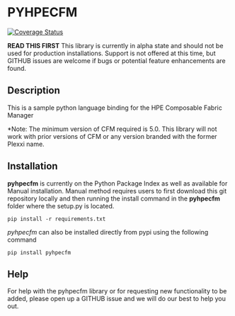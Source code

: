# PYHPECFM

[![Coverage Status](https://coveralls.io/repos/github/netmanchris/pyhpecfm/badge.svg?branch=master)](https://coveralls.io/github/netmanchris/pyhpecfm?branch=master)

**READ THIS FIRST**
This library is currently in alpha state and should not be used for production installations. 
Support is not offered at this time, but GITHUB issues are welcome if bugs or potential feature 
enhancements are found. 

## Description

This is a sample python language binding for the HPE Composable Fabric Manager

*Note: The minimum version of CFM required is 5.0. This library will not work with prior versions
 of CFM or any version branded with the former Plexxi name. 

## Installation

**pyhpecfm** is currently  on the Python Package Index as well as available for Manual installation. 
Manual method requires users to first download this git repository locally and then running the install
command in the **pyhpecfm** folder where the setup.py is located.
 
 `pip install -r requirements.txt`
 
 *pyhpecfm* can also be installed directly from pypi using the following command
 
 `pip install pyhpecfm`
 


## Help

For help with the pyhpecfm library or for requesting new functionality to be added, please open up a GITHUB issue and we will do our best to help you out.
